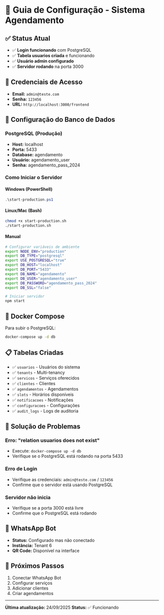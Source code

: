 # 🚀 Guia de Configuração - Sistema Agendamento

## ✅ Status Atual
- ✅ **Login funcionando** com PostgreSQL
- ✅ **Tabela usuarios criada** e funcionando
- ✅ **Usuário admin configurado**
- ✅ **Servidor rodando** na porta 3000

## 🔑 Credenciais de Acesso
- **Email:** `admin@teste.com`
- **Senha:** `123456`
- **URL:** `http://localhost:3000/frontend`

## 🐘 Configuração do Banco de Dados

### PostgreSQL (Produção)
- **Host:** localhost
- **Porta:** 5433
- **Database:** agendamento
- **Usuário:** agendamento_user
- **Senha:** agendamento_pass_2024

### Como Iniciar o Servidor

#### Windows (PowerShell)
```powershell
.\start-production.ps1
```

#### Linux/Mac (Bash)
```bash
chmod +x start-production.sh
./start-production.sh
```

#### Manual
```bash
# Configurar variáveis de ambiente
export NODE_ENV="production"
export DB_TYPE="postgresql"
export USE_POSTGRESQL="true"
export DB_HOST="localhost"
export DB_PORT="5433"
export DB_NAME="agendamento"
export DB_USER="agendamento_user"
export DB_PASSWORD="agendamento_pass_2024"
export DB_SSL="false"

# Iniciar servidor
npm start
```

## 🐳 Docker Compose

Para subir o PostgreSQL:
```bash
docker-compose up -d db
```

## 📋 Tabelas Criadas
- ✅ `usuarios` - Usuários do sistema
- ✅ `tenants` - Multi-tenancy
- ✅ `servicos` - Serviços oferecidos
- ✅ `clientes` - Clientes
- ✅ `agendamentos` - Agendamentos
- ✅ `slots` - Horários disponíveis
- ✅ `notificacoes` - Notificações
- ✅ `configuracoes` - Configurações
- ✅ `audit_logs` - Logs de auditoria

## 🔧 Solução de Problemas

### Erro: "relation usuarios does not exist"
- Execute: `docker-compose up -d db`
- Verifique se o PostgreSQL está rodando na porta 5433

### Erro de Login
- Verifique as credenciais: `admin@teste.com` / `123456`
- Confirme que o servidor está usando PostgreSQL

### Servidor não inicia
- Verifique se a porta 3000 está livre
- Confirme que o PostgreSQL está rodando

## 📱 WhatsApp Bot
- **Status:** Configurado mas não conectado
- **Instância:** Tenant 6
- **QR Code:** Disponível na interface

## 🎯 Próximos Passos
1. Conectar WhatsApp Bot
2. Configurar serviços
3. Adicionar clientes
4. Criar agendamentos

---
**Última atualização:** 24/09/2025
**Status:** ✅ Funcionando
